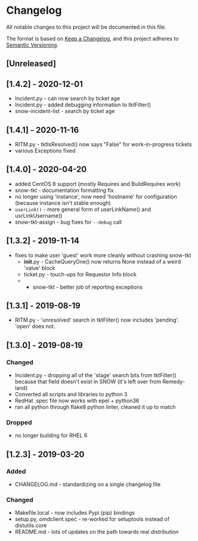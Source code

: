 # Changelog

All notable changes to this project will be documented in this file.

The format is based on [Keep a
Changelog](https://keepachangelog.com/en/1.0.0/), and this project adheres
to [Semantic Versioning](https://semver.org/spec/v2.0.0.html).

## [Unreleased]

## [1.4.2] - 2020-12-01

* Incident.py - can now search by ticket age
* Incident.py - added debugging information to tktFilter()
* snow-incident-list - search by ticket age

## [1.4.1] - 2020-11-16

* RITM.py - tktIsResolved() now says "False" for work-in-progress tickets
* various Exceptions fixed

## [1.4.0] - 2020-04-20

* added CentOS 8 support (mostly Requires and BuildRequires work)
* snow-tkt - documentation formatting fix
* no longer using 'instance', now need 'hostname' for configuration
  (because instance isn't stable enough)
* `userLink()` - more general form of userLinkName() and usrLinkUsername()
* snow-tkt-assign - bug fixes for `--debug` call

## [1.3.2] - 2019-11-14

* fixes to make user 'guest' work more cleanly without crashing snow-tkt
    - __init__.py - CacheQueryOne() now returns None instead of a weird
      'value' block
    - ticket.py - touch-ups for Requestor Info block
    - * snow-tkt - better job of reporting exceptions

## [1.3.1] - 2019-08-19

* RITM.py - 'unresolved' search in tktFilter() now includes 'pending'.
  'open' does not.

## [1.3.0] - 2019-08-19

### Changed

* Incident.py - dropping all of the 'stage' search bits from tktFilter()
  because that field doesn't exist in SNOW (it's left over from Remedy-land)
* Converted all scripts and libraries to python 3
* RedHat .spec file now works with epel + python36
* ran all python through flake8 python linter, cleaned it up to match

### Dropped

* no longer building for RHEL 6

## [1.2.3] - 2019-03-20

### Added

* CHANGELOG.md - standardizing on a single changelog file

### Changed

* Makefile.local - now includes Pypi (pip) bindings
* setup.py, omdclient.spec - re-worked for setuptools instead of distutils.core
* README.md - lots of updates on the path towards real distribution

